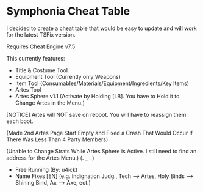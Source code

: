 # Symphonia Cheat Table
I decided to create a cheat table that would be easy to update and will work for the latest TSFix version.

Requires Cheat Engine v7.5

This currently features:
- Title & Costume Tool
- Equipment Tool (Currently only Weapons)
- Item Tool (Consumables/Materials/Equipment/Ingredients/Key Items)
- Artes Tool
- Artes Sphere v1.1 (Activate by Holding [LB]. You have to Hold it to Change Artes in the Menu.)

[NOTICE] Artes will NOT save on reboot. You will have to reassign them each boot.

(Made 2nd Artes Page Start Empty and Fixed a Crash That Would Occur if There Was Less Than 4 Party Members)

(Unable to Change Strats While Artes Sphere is Active. I still need to find an address for the Artes Menu.) (. _ . )

- Free Running (By: u4ick)
- Name Fixes [EN] (e.g. Indignation Judg., Tech --> Artes, Holy Binds --> Shining Bind, Ax --> Axe, ect.)
